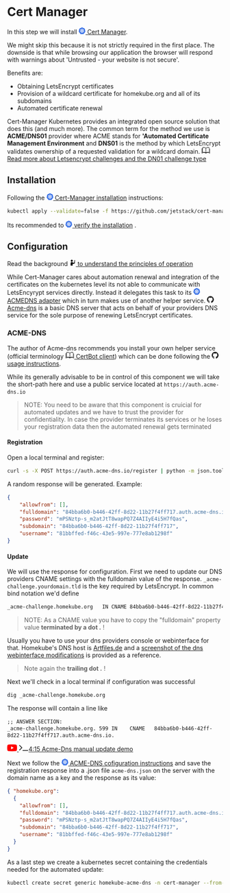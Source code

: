 # Cert Manager

In this step we will install [![](images/ico/color/kubernetes_16.png) Cert Manager](https://cert-manager.io/docs/).   

We might skip this because it is not strictly required in the first place.
The downside is that while browsing our application the browser will respond with warnings about 'Untrusted - your website is not secure'. 

Benefits are: 

* Obtaining LetsEncrypt certificates
* Provision of a wildcard certificate for homekube.org and all of its subdomains
* Automated certificate renewal

Cert-Manager Kubernetes provides an integrated open source solution that does this (and much more).
The common term for the method we use is **ACME/DNS01** provider where ACME stands for **'Automated Certificate Management Environment** and 
**DNS01** is the method by which LetsEncrypt validates ownership of a requested validation for a wildcard domain. 
[![](images/ico/book_16.png) Read more about Letsencrypt challenges and the DN01 challenge type](https://letsencrypt.org/docs/challenge-types/#dns-01-challenge)


## Installation

Following the [![](images/ico/color/kubernetes_16.png) Cert-Manager installation](https://cert-manager.io/docs/installation/kubernetes/) instructions:    

```bash
kubectl apply --validate=false -f https://github.com/jetstack/cert-manager/releases/download/v0.15.1/cert-manager.yaml
```

Its recommended to [![](images/ico/color/kubernetes_16.png) verify the installation](https://cert-manager.io/docs/installation/kubernetes/#verifying-the-installation) .

## Configuration

Read the background [![](images/ico/instructor_16.png) to understand the principles of operation](cert-manager-long.md) 

While Cert-Manager cares about automation renewal and integration of the certificates on the kubernetes level 
its not able to communicate with LetsEncyrypt services directly. Instead it delegates this task to its 
[![](images/ico/color/kubernetes_16.png) ACMEDNS adapter](https://cert-manager.io/docs/configuration/acme/dns01/acme-dns/)
which in turn makes use of another helper service. [![](images/ico/github_16.png) Acme-dns](https://github.com/joohoi/acme-dns#acme-dns)
is a basic DNS server that acts on behalf of your providers DNS service for the sole purpose of renewing LetsEncrypt certificates.

### ACME-DNS

The author of Acme-dns recommends you install your own helper service (official terminology [![](images/ico/book_16.png) CertBot client](https://certbot.eff.org/)) 
which can be done following the [![](images/ico/github_16.png) usage instructions](https://github.com/joohoi/acme-dns#usage).

While its generally advisable to be in control of this component we will take the short-path here and use a public service
located at ``https://auth.acme-dns.io``

> NOTE: You need to be aware that this component is cruicial for automated updates and we have to trust the provider for confidentiality. 
 In case the provider terminates its services or he loses your registration data then the automated renewal gets terminated 

#### Registration

Open a local terminal and register:
```bash
curl -s -X POST https://auth.acme-dns.io/register | python -m json.tool
```

A random response will be generated. Example:
```json
{
    "allowfrom": [],
    "fulldomain": "84bba6b0-b446-42ff-8d22-11b27f4ff717.auth.acme-dns.io",
    "password": "mPSNztp-s_m2atJtT8wapPQ7Z4AIIyE4i5H7fQas",
    "subdomain": "84bba6b0-b446-42ff-8d22-11b27f4ff717",
    "username": "81bbffed-f46c-43e5-997e-777e8ab1298f"
}
```

#### Update

We will use the response for configuration. First we need to update our DNS providers CNAME settings
with the fulldomain value of the response. ``_acme-challenge.yourdomain.tld`` is the key required by LetsEncrypt.
In common bind notation we'd define
```bash
_acme-challenge.homekube.org   IN CNAME	84bba6b0-b446-42ff-8d22-11b27f4ff717.auth.acme-dns.io.
```
> NOTE: As a CNAME value you have to copy the "fulldomain" property value **terminated by a dot .** !

Usually you have to use your dns providers console or webinterface for that. 
Homekube's DNS host is [Artfiles.de](https://artfiles.de) and a 
[screenshot of the dns webinterface modifications](images/artfiles_dns_webui.png) is provided as a reference. 

> Note again the **trailing dot .**  ! 

Next we'll check in a local terminal if configuration was successful
```bash
dig _acme-challenge.homekube.org
```

The response will contain a line like

```
;; ANSWER SECTION:
_acme-challenge.homekube.org. 599 IN	CNAME	84bba6b0-b446-42ff-8d22-11b27f4ff717.auth.acme-dns.io.
```

[ ![](images/ico/color/youtube_16.png) ![](images/ico/terminal_16.png)4:15 Acme-Dns manual update demo](https://asciinema.org/a/94903)

Next we follow the 
[![](images/ico/color/kubernetes_16.png) ACME-DNS cofiguration instructions](https://cert-manager.io/docs/configuration/acme/dns01/acme-dns/)
and save the registration response into a .json file ``acme-dns.json`` on the server with the domain name as a key and the response as its value:

```json
{ "homekube.org": 
  {
    "allowfrom": [],
    "fulldomain": "84bba6b0-b446-42ff-8d22-11b27f4ff717.auth.acme-dns.io",
    "password": "mPSNztp-s_m2atJtT8wapPQ7Z4AIIyE4i5H7fQas",
    "subdomain": "84bba6b0-b446-42ff-8d22-11b27f4ff717",
    "username": "81bbffed-f46c-43e5-997e-777e8ab1298f"
  }
}
```

As a last step we create a kubernetes secret containing the credentials needed for the automated update:

```bash
kubectl create secret generic homekube-acme-dns -n cert-manager --from-file acmedns.json
```
